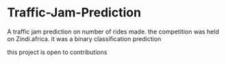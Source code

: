 # Traffic-Jam-Prediction
A traffic jam prediction on number of rides made. the competition was held on Zindi.africa. it was a binary classification prediction

this project is open to contributions
